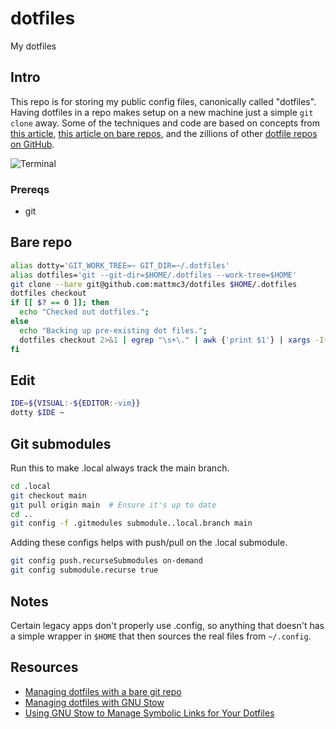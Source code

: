 # dotfiles

My dotfiles

## Intro

This repo is for storing my public config files, canonically called "dotfiles". Having dotfiles in a repo makes setup on a new machine just a simple `git clone` away. Some of the techniques and code are based on concepts from [this article][dotfiles-getting-started], [this article on bare repos](https://www.atlassian.com/git/tutorials/dotfiles), and the zillions of other [dotfile repos on GitHub][github-dotfiles].

![Terminal][terminal_gif]

### Prereqs

- git

## Bare repo

```zsh
alias dotty='GIT_WORK_TREE=~ GIT_DIR=~/.dotfiles'
alias dotfiles='git --git-dir=$HOME/.dotfiles --work-tree=$HOME'
git clone --bare git@github.com:mattmc3/dotfiles $HOME/.dotfiles
dotfiles checkout
if [[ $? == 0 ]]; then
  echo "Checked out dotfiles.";
else
  echo "Backing up pre-existing dot files.";
  dotfiles checkout 2>&1 | egrep "\s+\." | awk {'print $1'} | xargs -I{} mv {} .dotfiles.bak/{}
fi
```

## Edit

```zsh
IDE=${VISUAL:-${EDITOR:-vim}}
dotty $IDE ~
```

## Git submodules

Run this to make .local always track the main branch.

```sh
cd .local
git checkout main
git pull origin main  # Ensure it's up to date
cd ..
git config -f .gitmodules submodule..local.branch main
```

Adding these configs helps with push/pull on the .local submodule.

```sh
git config push.recurseSubmodules on-demand
git config submodule.recurse true
```

## Notes

Certain legacy apps don't properly use .config, so anything that doesn't has a simple wrapper in `$HOME` that then sources the real files from `~/.config`.

## Resources

- [Managing dotfiles with a bare git repo](https://www.atlassian.com/git/tutorials/dotfiles)
- [Managing dotfiles with GNU Stow](https://venthur.de/2021-12-19-managing-dotfiles-with-stow.html)
- [Using GNU Stow to Manage Symbolic Links for Your Dotfiles](https://systemcrafters.net/managing-your-dotfiles/using-gnu-stow/)

[dotfiles-getting-started]:  https://medium.com/@webprolific/getting-started-with-dotfiles-43c3602fd789#.vh7hhm6th
[github-dotfiles]:           https://dotfiles.github.io/
[homebrew]:                  https://brew.sh
[rsync]:                     http://man7.org/linux/man-pages/man1/rsync.1.html
[stow]:                      https://www.gnu.org/software/stow/
[terminal]:                  https://raw.githubusercontent.com/mattmc3/dotfiles/resources/images/zsh_terminal.png
[terminal_gif]:              https://raw.githubusercontent.com/mattmc3/dotfiles/resources/img/zdotdir.gif
